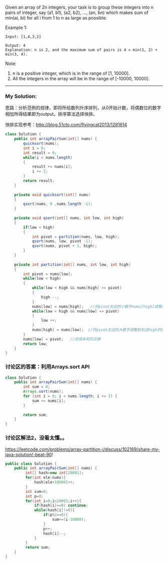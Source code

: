 Given an array of 2n integers, your task is to group these integers into n pairs of integer, say (a1, b1), (a2, b2), ..., (an, bn) which makes sum of min(ai, bi) for all i from 1 to n as large as possible.

Example 1:
```
Input: [1,4,3,2]

Output: 4
Explanation: n is 2, and the maximum sum of pairs is 4 = min(1, 2) + min(3, 4).
```
Note:
1. n is a positive integer, which is in the range of [1, 10000].  <br>
2. All the integers in the array will be in the range of [-10000, 10000].   <br>


****************************************
### My Solution:
思路：分析范例的规律，即将所给数列升序排列，从0开始计数，将偶数位的数字相加所得结果即为output。排序算法选择快排。<br>

快排实现参考：http://blog.51cto.com/flyingcat2013/1281614

```java
class Solution {
    public int arrayPairSum(int[] nums) {
        quicksort(nums);
        int i = 0;
        int result = 0;
        while(i < nums.length)
        {
            result += nums[i];
            i += 2;
        }
        return result;
    }
    
    private void quicksort(int[] nums)
    {
        qsort(nums, 0 ,nums.length -1);
    }
    
    private void qsort(int[] nums, int low, int high)
    {
        if(low < high)
        {
            int pivot = partition(nums, low, high);
            qsort(nums, low, pivot -1);
            qsort(nums, pivot + 1, high);
        }
    }
    
    private int partition(int[] nums, int low, int high)
    {
        int pivot = nums[low];
        while(low < high)
        {
            while(low < high && nums[high] >= pivot)
            {
                high --;
            }
            nums[low] = nums[high];   //将pivot右边的小数字nums[high]调整到pivot的位置
            while(low < high && nums[low] <= pivot)
            {
                low ++;
            }
            nums[high] = nums[low];  //将pivot左边的大数字调整到右边high的位置，high即上一次while循环结束的位置
        }
        nums[low] = pivot;   //完成本轮的交换
        return low;
    }
}
```



### 讨论区的答案：利用Arrays.sort API
```java
class Solution {
    public int arrayPairSum(int[] nums) {
        int sum = 0;
        Arrays.sort(nums);
        for (int i = 0; i < nums.length; i += 2) {
            sum += nums[i];
        }
        
        return sum;
    }
}
```

### 讨论区解法2，没看太懂。。
https://leetcode.com/problems/array-partition-i/discuss/102169/share-my-java-solution!-beat-90!
```java
public class Solution {
    public int arrayPairSum(int[] nums) {
         int[] hash=new int[20001];
         for(int ele:nums){
             hash[ele+10000]++;
         }
         int sum=0;
         int p=0;
         for(int i=0;i<20001;i++){
             if(hash[i]==0) continue;
             while(hash[i]!=0){
                 if(p%2==0){
                     sum+=(i-10000);
                 }
                 p++;
                 hash[i]--;
             }
         }
         return sum;
    }
}
```

